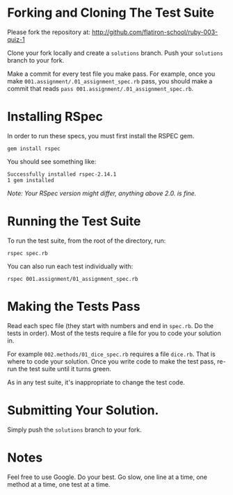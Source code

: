 # Forking and Cloning The Test Suite

Please fork the repository at:
http://github.com/flatiron-school/ruby-003-quiz-1

Clone your fork locally and create a `solutions` branch.
Push your `solutions` branch to your fork.

Make a commit for every test file you make pass. For example,
once you make `001.assignment/.01_assignment_spec.rb` pass, you should make 
a commit that reads `pass 001.assignment/.01_assignment_spec.rb`.

# Installing RSpec

In order to run these specs, you must first install the RSPEC gem.

```
gem install rspec
```

You should see something like:

```
Successfully installed rspec-2.14.1
1 gem installed
```

*Note: Your RSpec version might differ, anything above 2.0. is fine.*

# Running the Test Suite

To run the test suite, from the root of the directory, run:

```
rspec spec.rb
```

You can also run each test individually with:

```
rspec 001.assignment/01_assignment_spec.rb
```

# Making the Tests Pass

Read each spec file (they start with numbers and end in `spec.rb`. 
Do the tests in order). Most of the tests require a file for you to 
code your solution in.

For example `002.methods/01_dice_spec.rb` requires a file
`dice.rb`. That is where to code your solution. Once you write 
code to make the test pass, re-run the test suite until it turns
green.

As in any test suite, it's inappropriate to change the test code.

# Submitting Your Solution.

Simply push the `solutions` branch to your fork.

# Notes

Feel free to use Google. Do your best. Go slow, one line at a time,
one method at a time, one test at a time.